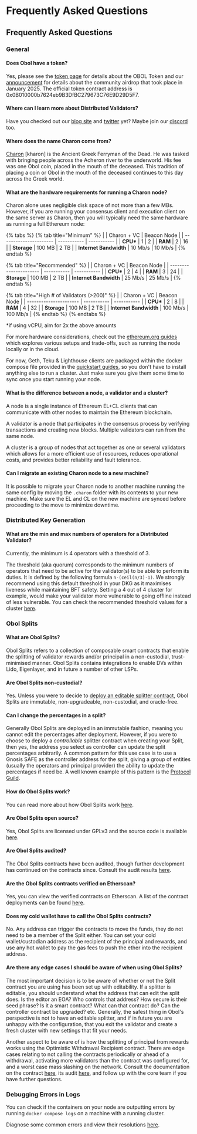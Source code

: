 # Frequently Asked Questions

## Frequently Asked Questions

### General[​](https://docs.obol.org/learn/intro/faq#general) <a href="#general" id="general"></a>

#### Does Obol have a token?[​](https://docs.obol.org/learn/intro/faq#does-obol-have-a-token) <a href="#does-obol-have-a-token" id="does-obol-have-a-token"></a>

Yes, please see the [token page](../../community-and-governance/governance/obol-token.md) for details about the OBOL Token and our [announcement](https://blog.obol.org/airdrop/) for details about the community airdrop that took place in January 2025. The official token contract address is 0x0B010000b7624eb9B3DfBC279673C76E9D29D5F7.

#### Where can I learn more about Distributed Validators?[​](https://docs.obol.org/learn/intro/faq#where-can-i-learn-more-about-distributed-validators) <a href="#where-can-i-learn-more-about-distributed-validators" id="where-can-i-learn-more-about-distributed-validators"></a>

Have you checked out our [blog site](https://blog.obol.tech/) and [twitter](https://twitter.com/ObolNetwork) yet? Maybe join our [discord](https://discord.gg/n6ebKsX46w) too.

#### Where does the name Charon come from?[​](https://docs.obol.org/learn/intro/faq#where-does-the-name-charon-come-from) <a href="#where-does-the-name-charon-come-from" id="where-does-the-name-charon-come-from"></a>

[Charon](https://www.theoi.com/Khthonios/Kharon.html) \[kharon] is the Ancient Greek Ferryman of the Dead. He was tasked with bringing people across the Acheron river to the underworld. His fee was one Obol coin, placed in the mouth of the deceased. This tradition of placing a coin or Obol in the mouth of the deceased continues to this day across the Greek world.

#### What are the hardware requirements for running a Charon node?[​](https://docs.obol.org/learn/intro/faq#what-are-the-hardware-requirements-for-running-a-charon-node) <a href="#what-are-the-hardware-requirements-for-running-a-charon-node" id="what-are-the-hardware-requirements-for-running-a-charon-node"></a>

Charon alone uses negligible disk space of not more than a few MBs. However, if you are running your consensus client and execution client on the same server as Charon, then you will typically need the same hardware as running a full Ethereum node:

{% tabs %}
{% tab title="Minimum" %}
|                        | Charon + VC | Beacon Node |
| ---------------------- | ----------- | ----------- |
| **CPU\***              | 1           | 2           |
| **RAM**                | 2           | 16          |
| **Storage**            | 100 MB      | 2 TB        |
| **Internet Bandwidth** | 10 Mb/s     | 10 Mb/s     |
{% endtab %}

{% tab title="Recommended" %}
|                        | Charon + VC | Beacon Node |
| ---------------------- | ----------- | ----------- |
| **CPU\***              | 2           | 4           |
| **RAM**                | 3           | 24          |
| **Storage**            | 100 MB      | 2 TB        |
| **Internet Bandwidth** | 25 Mb/s     | 25 Mb/s     |
{% endtab %}

{% tab title="High # of Validators (>200)" %}
|                        | Charon + VC | Beacon Node |
| ---------------------- | ----------- | ----------- |
| **CPU\***              | 2           | 8           |
| **RAM**                | 4           | 32          |
| **Storage**            | 100 MB      | 2 TB        |
| **Internet Bandwidth** | 100 Mb/s    | 100 Mb/s    |
{% endtab %}
{% endtabs %}

\*if using vCPU, aim for 2x the above amounts

For more hardware considerations, check out the [ethereum.org guides](https://ethereum.org/en/developers/docs/nodes-and-clients/run-a-node/#environment-and-hardware) which explores various setups and trade-offs, such as running the node locally or in the cloud.

For now, Geth, Teku & Lighthouse clients are packaged within the docker compose file provided in the [quickstart guides](../../run-a-dv/start/quickstart_overview.md), so you don't have to install anything else to run a cluster. Just make sure you give them some time to sync once you start running your node.

#### What is the difference between a node, a validator and a cluster?[​](https://docs.obol.org/learn/intro/faq#what-is-the-difference-between-a-node-a-validator-and-a-cluster) <a href="#what-is-the-difference-between-a-node-a-validator-and-a-cluster" id="what-is-the-difference-between-a-node-a-validator-and-a-cluster"></a>

A node is a single instance of Ethereum EL+CL clients that can communicate with other nodes to maintain the Ethereum blockchain.

A validator is a node that participates in the consensus process by verifying transactions and creating new blocks. Multiple validators can run from the same node.

A cluster is a group of nodes that act together as one or several validators which allows for a more efficient use of resources, reduces operational costs, and provides better reliability and fault tolerance.

#### Can I migrate an existing Charon node to a new machine?[​](https://docs.obol.org/learn/intro/faq#can-i-migrate-an-existing-charon-node-to-a-new-machine) <a href="#can-i-migrate-an-existing-charon-node-to-a-new-machine" id="can-i-migrate-an-existing-charon-node-to-a-new-machine"></a>

It is possible to migrate your Charon node to another machine running the same config by moving the `.charon` folder with its contents to your new machine. Make sure the EL and CL on the new machine are synced before proceeding to the move to minimize downtime.

### Distributed Key Generation[​](https://docs.obol.org/learn/intro/faq#distributed-key-generation) <a href="#distributed-key-generation" id="distributed-key-generation"></a>

#### What are the min and max numbers of operators for a Distributed Validator?[​](https://docs.obol.org/learn/intro/faq#what-are-the-min-and-max-numbers-of-operators-for-a-distributed-validator) <a href="#what-are-the-min-and-max-numbers-of-operators-for-a-distributed-validator" id="what-are-the-min-and-max-numbers-of-operators-for-a-distributed-validator"></a>

Currently, the minimum is 4 operators with a threshold of 3.

The threshold (aka quorum) corresponds to the minimum numbers of operators that need to be active for the validator(s) to be able to perform its duties. It is defined by the following formula `n-(ceil(n/3)-1)`. We strongly recommend using this default threshold in your DKG as it maximises liveness while maintaining BFT safety. Setting a 4 out of 4 cluster for example, would make your validator more vulnerable to going offline instead of less vulnerable. You can check the recommended threshold values for a cluster [here](https://docs.obol.org/learn/intro/key-concepts#distributed-validator-threshold).

### Obol Splits[​](https://docs.obol.org/learn/intro/faq#obol-splits) <a href="#obol-splits" id="obol-splits"></a>

#### What are Obol Splits?[​](https://docs.obol.org/learn/intro/faq#what-are-obol-splits) <a href="#what-are-obol-splits" id="what-are-obol-splits"></a>

Obol Splits refers to a collection of composable smart contracts that enable the splitting of validator rewards and/or principal in a non-custodial, trust-minimised manner. Obol Splits contains integrations to enable DVs within Lido, Eigenlayer, and in future a number of other LSPs.

#### Are Obol Splits non-custodial?[​](https://docs.obol.org/learn/intro/faq#are-obol-splits-non-custodial) <a href="#are-obol-splits-non-custodial" id="are-obol-splits-non-custodial"></a>

Yes. Unless you were to decide to [deploy an editable splitter contract](https://docs.obol.org/learn/intro/faq#can-i-change-the-percentages-in-a-split), Obol Splits are immutable, non-upgradeable, non-custodial, and oracle-free.

#### Can I change the percentages in a split?[​](https://docs.obol.org/learn/intro/faq#can-i-change-the-percentages-in-a-split) <a href="#can-i-change-the-percentages-in-a-split" id="can-i-change-the-percentages-in-a-split"></a>

Generally Obol Splits are deployed in an immutable fashion, meaning you cannot edit the percentages after deployment. However, if you were to choose to deploy a _controllable_ splitter contract when creating your Split, then yes, the address you select as controller can update the split percentages arbitrarily. A common pattern for this use case is to use a Gnosis SAFE as the controller address for the split, giving a group of entities (usually the operators and principal provider) the ability to update the percentages if need be. A well known example of this pattern is the [Protocol Guild](https://protocol-guild.readthedocs.io/en/latest/03-onchain-architecture.html).

#### How do Obol Splits work?[​](https://docs.obol.org/learn/intro/faq#how-do-obol-splits-work) <a href="#how-do-obol-splits-work" id="how-do-obol-splits-work"></a>

You can read more about how Obol Splits work [here](https://docs.obol.org/learn/intro/obol-splits).

#### Are Obol Splits open source?[​](https://docs.obol.org/learn/intro/faq#are-obol-splits-open-source) <a href="#are-obol-splits-open-source" id="are-obol-splits-open-source"></a>

Yes, Obol Splits are licensed under GPLv3 and the source code is available [here](https://github.com/ObolNetwork/obol-splits).

#### Are Obol Splits audited?[​](https://docs.obol.org/learn/intro/faq#are-obol-splits-audited) <a href="#are-obol-splits-audited" id="are-obol-splits-audited"></a>

The Obol Splits contracts have been audited, though further development has continued on the contracts since. Consult the audit results [here](https://docs.obol.org/adv/security/smart_contract_audit).

#### Are the Obol Splits contracts verified on Etherscan?[​](https://docs.obol.org/learn/intro/faq#are-the-obol-splits-contracts-verified-on-etherscan) <a href="#are-the-obol-splits-contracts-verified-on-etherscan" id="are-the-obol-splits-contracts-verified-on-etherscan"></a>

Yes, you can view the verified contracts on Etherscan. A list of the contract deployments can be found [here](https://github.com/ObolNetwork/obol-splits?#deployment).

#### Does my cold wallet have to call the Obol Splits contracts?[​](https://docs.obol.org/learn/intro/faq#does-my-cold-wallet-have-to-call-the-obol-splits-contracts) <a href="#does-my-cold-wallet-have-to-call-the-obol-splits-contracts" id="does-my-cold-wallet-have-to-call-the-obol-splits-contracts"></a>

No. Any address can trigger the contracts to move the funds, they do not need to be a member of the Split either. You can set your cold wallet/custodian address as the recipient of the principal and rewards, and use any hot wallet to pay the gas fees to push the ether into the recipient address.

#### Are there any edge cases I should be aware of when using Obol Splits?[​](https://docs.obol.org/learn/intro/faq#are-there-any-edge-cases-i-should-be-aware-of-when-using-obol-splits) <a href="#are-there-any-edge-cases-i-should-be-aware-of-when-using-obol-splits" id="are-there-any-edge-cases-i-should-be-aware-of-when-using-obol-splits"></a>

The most important decision is to be aware of whether or not the Split contract you are using has been set up with editability. If a splitter is editable, you should understand what the address that can edit the split does. Is the editor an EOA? Who controls that address? How secure is their seed phrase? Is it a smart contract? What can that contract do? Can the controller contract be upgraded? etc. Generally, the safest thing in Obol's perspective is not to have an editable splitter, and if in future you are unhappy with the configuration, that you exit the validator and create a fresh cluster with new settings that fit your needs.

Another aspect to be aware of is how the splitting of principal from rewards works using the Optimistic Withdrawal Recipient contract. There are edge cases relating to not calling the contracts periodically or ahead of a withdrawal, activating more validators than the contract was configured for, and a worst case mass slashing on the network. Consult the documentation on the contract [here](https://docs.obol.org/learn/intro/obol-splits#optimistic-withdrawal-recipient), its audit [here](https://docs.obol.org/adv/security/smart_contract_audit), and follow up with the core team if you have further questions.

### Debugging Errors in Logs[​](https://docs.obol.org/learn/intro/faq#debugging-errors-in-logs) <a href="#debugging-errors-in-logs" id="debugging-errors-in-logs"></a>

You can check if the containers on your node are outputting errors by running `docker compose logs` on a machine with a running cluster.

Diagnose some common errors and view their resolutions [here](https://docs.obol.org/adv/troubleshooting/errors).

